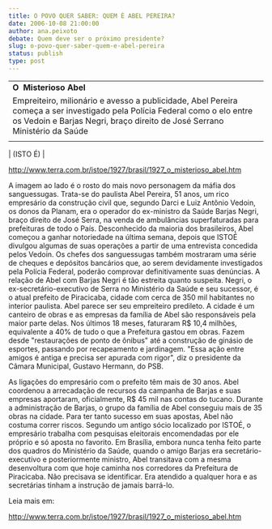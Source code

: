 ```yaml
---
title: O POVO QUER SABER: QUEM É ABEL PEREIRA?
date: 2006-10-08 21:00:00
author: ana.peixoto
debate: Quem deve ser o próximo presidente?
slug: o-povo-quer-saber-quem-e-abel-pereira
status: publish 
type: post
---
```




|  |
| --- |
| **O  Misterioso Abel** |
| Empreiteiro, milionário e avesso a publicidade, Abel Pereira começa a ser investigado pela Polícia Federal como o elo entre os Vedoin e Barjas Negri, braço direito de José Serrano Ministério da Saúde |
|  |
|
 (ISTO É) |


<http://www.terra.com.br/istoe/1927/brasil/1927_o_misterioso_abel.htm>


A imagem ao lado é o rosto do mais novo personagem da máfia dos sanguessugas. Trata-se do paulista Abel Pereira, 51 anos, um rico empresário da construção civil que, segundo Darci e Luiz Antônio Vedoin, os donos da Planam, era o operador do ex-ministro da Saúde Barjas Negri, braço direito de José Serra, na venda de ambulâncias superfaturadas para prefeituras de todo o País. Desconhecido da maioria dos brasileiros, Abel começou a ganhar notoriedade na última semana, depois que ISTOÉ divulgou algumas de suas operações a partir de uma entrevista concedida pelos Vedoin. Os chefes dos sanguessugas também mostraram uma série de cheques e depósitos bancários que, ao serem devidamente investigados pela Polícia Federal, poderão comprovar definitivamente suas denúncias. A relação de Abel com Barjas Negri é tão estreita quanto suspeita. Negri, o ex-secretário-executivo de Serra no Ministério da Saúde e seu sucessor, é o atual prefeito de Piracicaba, cidade com cerca de 350 mil habitantes no interior paulista. Abel parece ser seu empreiteiro predileto. A cidade é um canteiro de obras e as empresas da família de Abel são responsáveis pela maior parte delas. Nos últimos 18 meses, faturaram R$ 10,4 milhões, equivalente a 40% de tudo o que a Prefeitura gastou em obras. Fazem desde "restaurações de ponto de ônibus" até a construção de ginásio de esportes, passando por recapeamento e jardinagem. "Essa ação entre amigos é antiga e precisa ser apurada com rigor", diz o presidente da Câmara Municipal, Gustavo Hermann, do PSB.


As ligações do empresário com o prefeito têm mais de 30 anos. Abel coordenou a arrecadação de recursos da campanha de Barjas e suas empresas aportaram, oficialmente, R$ 45 mil nas contas do tucano. Durante a administração de Barjas, o grupo da família de Abel conseguiu mais de 35 obras na cidade. Para ter tanto sucesso em suas apostas, Abel não costuma correr riscos. Segundo um antigo sócio localizado por ISTOÉ, o empresário trabalha com pesquisas eleitorais encomendadas por ele próprio e só aposta no favorito. Em Brasília, embora nunca tenha feito parte dos quadros do Ministério da Saúde, quando o amigo Barjas era secretário-executivo e posteriormente ministro, Abel transitava com a mesma desenvoltura com que hoje caminha nos corredores da Prefeitura de Piracicaba. Não precisava se identificar. Era atendido a qualquer hora e as secretárias tinham a instrução de jamais barrá-lo.


Leia mais em:


<http://www.terra.com.br/istoe/1927/brasil/1927_o_misterioso_abel.htm>


 


